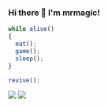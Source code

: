 ### Hi there 👋 I'm mrmagic!

``` js
while alive()
{
  eat();
  game();
  sleep();
}

revive();
```

[![](https://img.shields.io/badge/Game-Minecraft-green)](https://minecraft.net) [![](https://img.shields.io/badge/Game-OpenRCT2-orange)](https://openrct2.org)
